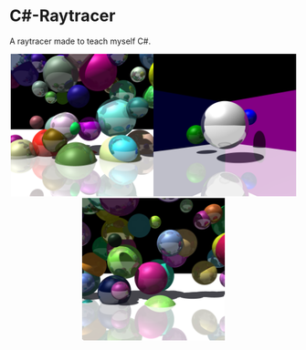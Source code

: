 # C#-Raytracer
A raytracer made to teach myself C#. 

<p align="center">
<img src="img/img 2.png" height="250" width="250"><img src="img/img 1.png" height="250" width="250"><img src="img/img 3.png" height="250" width="250">
</p>

